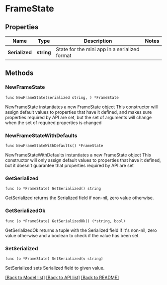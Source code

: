 # FrameState

## Properties

Name | Type | Description | Notes
------------ | ------------- | ------------- | -------------
**Serialized** | **string** | State for the mini app in a serialized format | 

## Methods

### NewFrameState

`func NewFrameState(serialized string, ) *FrameState`

NewFrameState instantiates a new FrameState object
This constructor will assign default values to properties that have it defined,
and makes sure properties required by API are set, but the set of arguments
will change when the set of required properties is changed

### NewFrameStateWithDefaults

`func NewFrameStateWithDefaults() *FrameState`

NewFrameStateWithDefaults instantiates a new FrameState object
This constructor will only assign default values to properties that have it defined,
but it doesn't guarantee that properties required by API are set

### GetSerialized

`func (o *FrameState) GetSerialized() string`

GetSerialized returns the Serialized field if non-nil, zero value otherwise.

### GetSerializedOk

`func (o *FrameState) GetSerializedOk() (*string, bool)`

GetSerializedOk returns a tuple with the Serialized field if it's non-nil, zero value otherwise
and a boolean to check if the value has been set.

### SetSerialized

`func (o *FrameState) SetSerialized(v string)`

SetSerialized sets Serialized field to given value.



[[Back to Model list]](../README.md#documentation-for-models) [[Back to API list]](../README.md#documentation-for-api-endpoints) [[Back to README]](../README.md)


